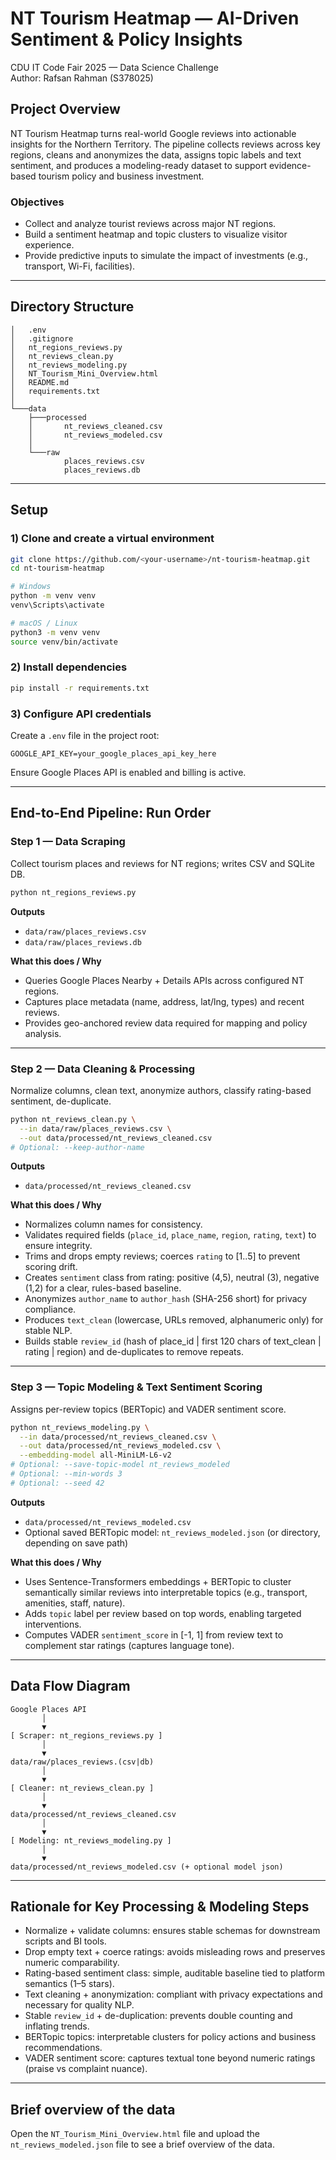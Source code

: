 # NT Tourism Heatmap — AI-Driven Sentiment & Policy Insights
CDU IT Code Fair 2025 — Data Science Challenge  
Author: Rafsan Rahman (S378025)

## Project Overview
NT Tourism Heatmap turns real-world Google reviews into actionable insights for the Northern Territory. The pipeline collects reviews across key regions, cleans and anonymizes the data, assigns topic labels and text sentiment, and produces a modeling-ready dataset to support evidence-based tourism policy and business investment.

### Objectives
- Collect and analyze tourist reviews across major NT regions.
- Build a sentiment heatmap and topic clusters to visualize visitor experience.
- Provide predictive inputs to simulate the impact of investments (e.g., transport, Wi-Fi, facilities).

---

## Directory Structure
```
│   .env
│   .gitignore
│   nt_regions_reviews.py
│   nt_reviews_clean.py
│   nt_reviews_modeling.py
│   NT_Tourism_Mini_Overview.html
│   README.md
│   requirements.txt
│
└───data
    ├───processed
    │       nt_reviews_cleaned.csv
    │       nt_reviews_modeled.csv
    │
    └───raw
            places_reviews.csv
            places_reviews.db
```

---

## Setup

### 1) Clone and create a virtual environment
```bash
git clone https://github.com/<your-username>/nt-tourism-heatmap.git
cd nt-tourism-heatmap

# Windows
python -m venv venv
venv\Scripts\activate

# macOS / Linux
python3 -m venv venv
source venv/bin/activate
```

### 2) Install dependencies
```bash
pip install -r requirements.txt
```

### 3) Configure API credentials
Create a `.env` file in the project root:
```
GOOGLE_API_KEY=your_google_places_api_key_here
```
Ensure Google Places API is enabled and billing is active.

---

## End-to-End Pipeline: Run Order

### Step 1 — Data Scraping
Collect tourism places and reviews for NT regions; writes CSV and SQLite DB.
```bash
python nt_regions_reviews.py
```
**Outputs**
- `data/raw/places_reviews.csv`
- `data/raw/places_reviews.db`

**What this does / Why**
- Queries Google Places Nearby + Details APIs across configured NT regions.
- Captures place metadata (name, address, lat/lng, types) and recent reviews.
- Provides geo-anchored review data required for mapping and policy analysis.

---

### Step 2 — Data Cleaning & Processing
Normalize columns, clean text, anonymize authors, classify rating-based sentiment, de-duplicate.
```bash
python nt_reviews_clean.py \
  --in data/raw/places_reviews.csv \
  --out data/processed/nt_reviews_cleaned.csv
# Optional: --keep-author-name
```
**Outputs**
- `data/processed/nt_reviews_cleaned.csv`

**What this does / Why**
- Normalizes column names for consistency.
- Validates required fields (`place_id`, `place_name`, `region`, `rating`, `text`) to ensure integrity.
- Trims and drops empty reviews; coerces `rating` to [1..5] to prevent scoring drift.
- Creates `sentiment` class from rating: positive (4,5), neutral (3), negative (1,2) for a clear, rules-based baseline.
- Anonymizes `author_name` to `author_hash` (SHA-256 short) for privacy compliance.
- Produces `text_clean` (lowercase, URLs removed, alphanumeric only) for stable NLP.
- Builds stable `review_id` (hash of place_id | first 120 chars of text_clean | rating | region) and de-duplicates to remove repeats.

---

### Step 3 — Topic Modeling & Text Sentiment Scoring
Assigns per-review topics (BERTopic) and VADER sentiment score.
```bash
python nt_reviews_modeling.py \
  --in data/processed/nt_reviews_cleaned.csv \
  --out data/processed/nt_reviews_modeled.csv \
  --embedding-model all-MiniLM-L6-v2
# Optional: --save-topic-model nt_reviews_modeled
# Optional: --min-words 3
# Optional: --seed 42
```
**Outputs**
- `data/processed/nt_reviews_modeled.csv`
- Optional saved BERTopic model: `nt_reviews_modeled.json` (or directory, depending on save path)

**What this does / Why**
- Uses Sentence-Transformers embeddings + BERTopic to cluster semantically similar reviews into interpretable topics (e.g., transport, amenities, staff, nature).
- Adds `topic` label per review based on top words, enabling targeted interventions.
- Computes VADER `sentiment_score` in [-1, 1] from review text to complement star ratings (captures language tone).

---

## Data Flow Diagram
```
Google Places API
       │
       ▼
[ Scraper: nt_regions_reviews.py ]
       │
       ▼
data/raw/places_reviews.(csv|db)
       │
       ▼
[ Cleaner: nt_reviews_clean.py ]
       │
       ▼
data/processed/nt_reviews_cleaned.csv
       │
       ▼
[ Modeling: nt_reviews_modeling.py ]
       │
       ▼
data/processed/nt_reviews_modeled.csv (+ optional model json)
```

---

## Rationale for Key Processing & Modeling Steps
- Normalize + validate columns: ensures stable schemas for downstream scripts and BI tools.
- Drop empty text + coerce ratings: avoids misleading rows and preserves numeric comparability.
- Rating-based sentiment class: simple, auditable baseline tied to platform semantics (1–5 stars).
- Text cleaning + anonymization: compliant with privacy expectations and necessary for quality NLP.
- Stable `review_id` + de-duplication: prevents double counting and inflating trends.
- BERTopic topics: interpretable clusters for policy actions and business recommendations.
- VADER sentiment score: captures textual tone beyond numeric ratings (praise vs complaint nuance).

---

## Brief overview of the data
Open the `NT_Tourism_Mini_Overview.html` file and upload the `nt_reviews_modeled.json` file to see a brief overview of the data.
